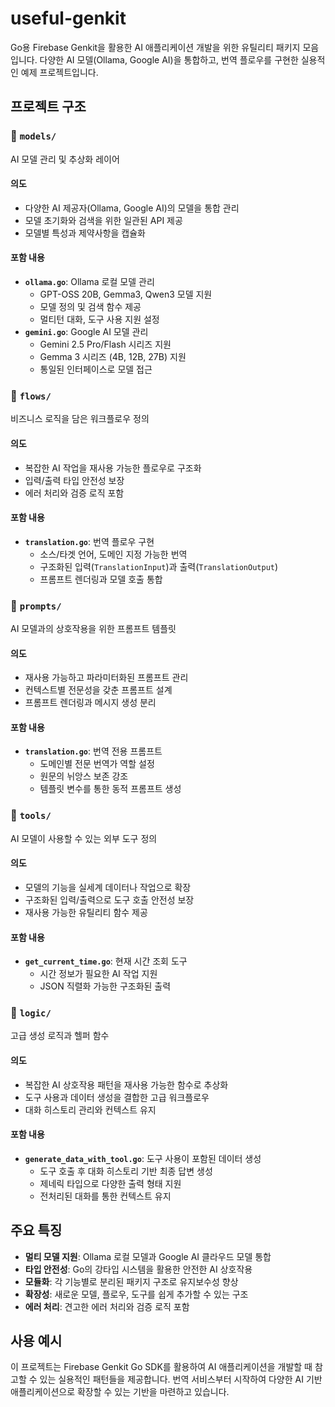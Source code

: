 # useful-genkit

Go용 Firebase Genkit을 활용한 AI 애플리케이션 개발을 위한 유틸리티 패키지 모음입니다. 다양한 AI 모델(Ollama, Google AI)을 통합하고, 번역 플로우를 구현한 실용적인 예제 프로젝트입니다.

## 프로젝트 구조

### 📁 `models/`
AI 모델 관리 및 추상화 레이어

#### 의도
- 다양한 AI 제공자(Ollama, Google AI)의 모델을 통합 관리
- 모델 초기화와 검색을 위한 일관된 API 제공
- 모델별 특성과 제약사항을 캡슐화

#### 포함 내용
- **`ollama.go`**: Ollama 로컬 모델 관리
  - GPT-OSS 20B, Gemma3, Qwen3 모델 지원
  - 모델 정의 및 검색 함수 제공
  - 멀티턴 대화, 도구 사용 지원 설정
- **`gemini.go`**: Google AI 모델 관리
  - Gemini 2.5 Pro/Flash 시리즈 지원
  - Gemma 3 시리즈 (4B, 12B, 27B) 지원
  - 통일된 인터페이스로 모델 접근

### 📁 `flows/`
비즈니스 로직을 담은 워크플로우 정의

#### 의도
- 복잡한 AI 작업을 재사용 가능한 플로우로 구조화
- 입력/출력 타입 안전성 보장
- 에러 처리와 검증 로직 포함

#### 포함 내용
- **`translation.go`**: 번역 플로우 구현
  - 소스/타겟 언어, 도메인 지정 가능한 번역
  - 구조화된 입력(`TranslationInput`)과 출력(`TranslationOutput`)
  - 프롬프트 렌더링과 모델 호출 통합

### 📁 `prompts/`
AI 모델과의 상호작용을 위한 프롬프트 템플릿

#### 의도
- 재사용 가능하고 파라미터화된 프롬프트 관리
- 컨텍스트별 전문성을 갖춘 프롬프트 설계
- 프롬프트 렌더링과 메시지 생성 분리

#### 포함 내용
- **`translation.go`**: 번역 전용 프롬프트
  - 도메인별 전문 번역가 역할 설정
  - 원문의 뉘앙스 보존 강조
  - 템플릿 변수를 통한 동적 프롬프트 생성

### 📁 `tools/`
AI 모델이 사용할 수 있는 외부 도구 정의

#### 의도
- 모델의 기능을 실세계 데이터나 작업으로 확장
- 구조화된 입력/출력으로 도구 호출 안전성 보장
- 재사용 가능한 유틸리티 함수 제공

#### 포함 내용
- **`get_current_time.go`**: 현재 시간 조회 도구
  - 시간 정보가 필요한 AI 작업 지원
  - JSON 직렬화 가능한 구조화된 출력

### 📁 `logic/`
고급 생성 로직과 헬퍼 함수

#### 의도
- 복잡한 AI 상호작용 패턴을 재사용 가능한 함수로 추상화
- 도구 사용과 데이터 생성을 결합한 고급 워크플로우
- 대화 히스토리 관리와 컨텍스트 유지

#### 포함 내용
- **`generate_data_with_tool.go`**: 도구 사용이 포함된 데이터 생성
  - 도구 호출 후 대화 히스토리 기반 최종 답변 생성
  - 제네릭 타입으로 다양한 출력 형태 지원
  - 전처리된 대화를 통한 컨텍스트 유지

## 주요 특징

- **멀티 모델 지원**: Ollama 로컬 모델과 Google AI 클라우드 모델 통합
- **타입 안전성**: Go의 강타입 시스템을 활용한 안전한 AI 상호작용
- **모듈화**: 각 기능별로 분리된 패키지 구조로 유지보수성 향상
- **확장성**: 새로운 모델, 플로우, 도구를 쉽게 추가할 수 있는 구조
- **에러 처리**: 견고한 에러 처리와 검증 로직 포함

## 사용 예시

이 프로젝트는 Firebase Genkit Go SDK를 활용하여 AI 애플리케이션을 개발할 때 참고할 수 있는 실용적인 패턴들을 제공합니다. 번역 서비스부터 시작하여 다양한 AI 기반 애플리케이션으로 확장할 수 있는 기반을 마련하고 있습니다.